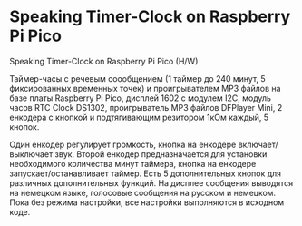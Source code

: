 # Speaking Timer-Clock on Raspberry Pi Pico
Speaking Timer-Clock on Raspberry Pi Pico (H/W)

Таймер-часы с речевым соообщением (1 таймер до 240 минут, 5 фиксированных временных точек) и проигрывателем MP3 файлов на базе платы Raspberry Pi Pico, дисплей 1602 с модулем I2C, модуль часов RTC Clock DS1302,
проигрыватель MP3 файлов DFPlayer Mini, 2 енкодера с кнопкой и подтягивающим резитором 1кОм каждый, 5 кнопок.

Один енкодер регулирует громкость, кнопка на енкодере включает/выключает звук.
Второй енкодер предназначается для установки необходимого количества минут таймера, кнопка на енкодере запускает/останавливает таймер.
Есть 5 дополнительных кнопок для различных дополнительных функций.
На дисплее сообщения выводятся на немецком языке, голосовые сообщения на русском и немецком.
Пока без режима настройки, все настройки выполняются в исходном коде.
